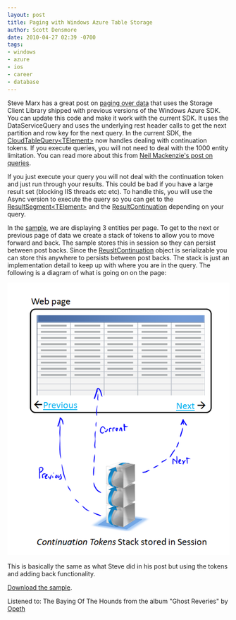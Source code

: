 ```yaml
---
layout: post
title: Paging with Windows Azure Table Storage
author: Scott Densmore
date: 2010-04-27 02:39 -0700
tags:
- windows
- azure
- ios
- career
- database
---
```


Steve Marx has a great post on [paging over data](http://blog.smarx.com/posts/paging-over-data-in-windows-azure-tables) that uses the Storage Client Library shipped with previous versions of the Windows Azure SDK. You can update this code and make it work with the current SDK. It uses the DataServiceQuery and uses the underlying rest header calls to get the next partition and row key for the next query. In the current SDK, the [CloudTableQuery\<TElement\>](http://msdn.microsoft.com/en-us/library/ee758648.aspx) now handles dealing with continuation tokens. If you execute queries, you will not need to deal with the 1000 entity limitation. You can read more about this from [Neil Mackenzie's post on queries](http://nmackenzie.spaces.live.com/blog/cns!B863FF075995D18A!564.entry).

If you just execute your query you will not deal with the continuation token and just run through your results. This could be bad if you have a large result set (blocking IIS threads etc etc). To handle this, you will use the Async version to execute the query so you can get to the [ResultSegment\<TElement\>](http://msdn.microsoft.com/en-us/library/ee758683.aspx) and the [ResultContinuation](http://msdn.microsoft.com/en-us/library/microsoft.windowsazure.storageclient.resultcontinuation.aspx) depending on your query.

In the [sample](/assets/files/Continuation.zip), we are displaying 3 entities per page. To get to the next or previous page of data we create a stack of tokens to allow you to move forward and back. The sample stores this in session so they can persist between post backs. Since the [ReusltContinuation](http://msdn.microsoft.com/en-us/library/microsoft.windowsazure.storageclient.resultcontinuation.aspx) object is serializable you can store this anywhere to persists between post backs. The stack is just an implementation detail to keep up with where you are in the query. The following is a diagram of what is going on on the page:

[![continuationtoken](/assets/img/continuationtoken.png "continuationtoken")](/assets/img/continuationtoken.png)

This is basically the same as what Steve did in his post but using the tokens and adding back functionality.

[Download the sample](/assets/files/Continuation.zip).

Listened to: The Baying Of The Hounds from the album "Ghost Reveries" by [Opeth](http://www.google.com/search?q=%22Opeth%22)